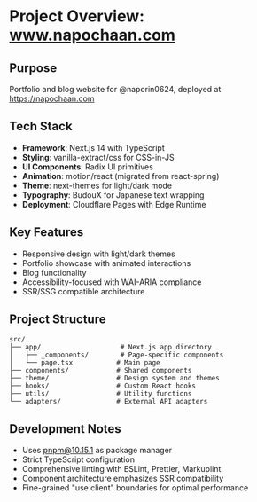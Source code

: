 # Project Overview: www.napochaan.com

## Purpose

Portfolio and blog website for @naporin0624, deployed at https://napochaan.com

## Tech Stack

- **Framework**: Next.js 14 with TypeScript
- **Styling**: vanilla-extract/css for CSS-in-JS
- **UI Components**: Radix UI primitives
- **Animation**: motion/react (migrated from react-spring)
- **Theme**: next-themes for light/dark mode
- **Typography**: BudouX for Japanese text wrapping
- **Deployment**: Cloudflare Pages with Edge Runtime

## Key Features

- Responsive design with light/dark themes
- Portfolio showcase with animated interactions
- Blog functionality
- Accessibility-focused with WAI-ARIA compliance
- SSR/SSG compatible architecture

## Project Structure

```
src/
├── app/                    # Next.js app directory
│   ├── _components/        # Page-specific components
│   └── page.tsx           # Main page
├── components/            # Shared components
├── theme/                 # Design system and themes
├── hooks/                 # Custom React hooks
├── utils/                 # Utility functions
└── adapters/              # External API adapters
```

## Development Notes

- Uses pnpm@10.15.1 as package manager
- Strict TypeScript configuration
- Comprehensive linting with ESLint, Prettier, Markuplint
- Component architecture emphasizes SSR compatibility
- Fine-grained "use client" boundaries for optimal performance
